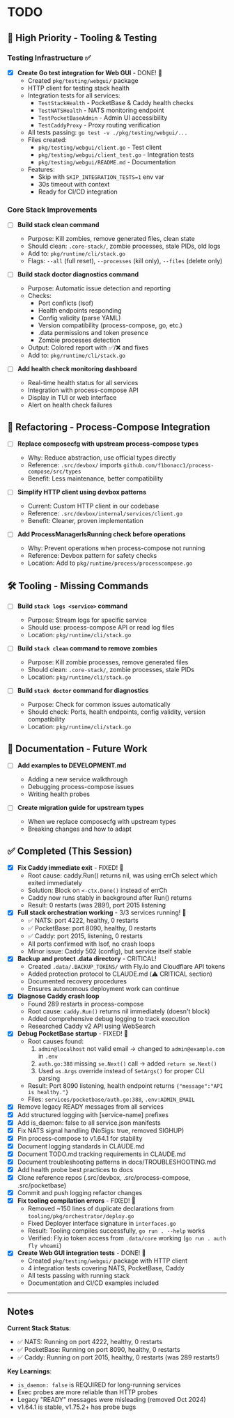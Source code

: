 # TODO

## 🎯 High Priority - Tooling & Testing

### Testing Infrastructure ✅
- [x] **Create Go test integration for Web GUI** - DONE! 🎉
  - Created `pkg/testing/webgui/` package
  - HTTP client for testing stack health
  - Integration tests for all services:
    - `TestStackHealth` - PocketBase & Caddy health checks
    - `TestNATSHealth` - NATS monitoring endpoint
    - `TestPocketBaseAdmin` - Admin UI accessibility
    - `TestCaddyProxy` - Proxy routing verification
  - All tests passing: `go test -v ./pkg/testing/webgui/...`
  - Files created:
    - `pkg/testing/webgui/client.go` - Test client
    - `pkg/testing/webgui/client_test.go` - Integration tests
    - `pkg/testing/webgui/README.md` - Documentation
  - Features:
    - Skip with `SKIP_INTEGRATION_TESTS=1` env var
    - 30s timeout with context
    - Ready for CI/CD integration

### Core Stack Improvements
- [ ] **Build stack clean command**
  - Purpose: Kill zombies, remove generated files, clean state
  - Should clean: `.core-stack/`, zombie processes, stale PIDs, old logs
  - Add to: `pkg/runtime/cli/stack.go`
  - Flags: `--all` (full reset), `--processes` (kill only), `--files` (delete only)

- [ ] **Build stack doctor diagnostics command**
  - Purpose: Automatic issue detection and reporting
  - Checks:
    - Port conflicts (lsof)
    - Health endpoints responding
    - Config validity (parse YAML)
    - Version compatibility (process-compose, go, etc.)
    - .data permissions and token presence
    - Zombie processes detection
  - Output: Colored report with ✅/❌ and fixes
  - Add to: `pkg/runtime/cli/stack.go`

- [ ] **Add health check monitoring dashboard**
  - Real-time health status for all services
  - Integration with process-compose API
  - Display in TUI or web interface
  - Alert on health check failures

## 🔧 Refactoring - Process-Compose Integration

- [ ] **Replace composecfg with upstream process-compose types**
  - Why: Reduce abstraction, use official types directly
  - Reference: `.src/devbox/` imports `github.com/f1bonacc1/process-compose/src/types`
  - Benefit: Less maintenance, better compatibility

- [ ] **Simplify HTTP client using devbox patterns**
  - Current: Custom HTTP client in our codebase
  - Reference: `.src/devbox/internal/services/client.go`
  - Benefit: Cleaner, proven implementation

- [ ] **Add ProcessManagerIsRunning check before operations**
  - Why: Prevent operations when process-compose not running
  - Reference: Devbox pattern for safety checks
  - Location: Add to `pkg/runtime/process/processcompose.go`

## 🛠️ Tooling - Missing Commands

- [ ] **Build `stack logs <service>` command**
  - Purpose: Stream logs for specific service
  - Should use: process-compose API or read log files
  - Location: `pkg/runtime/cli/stack.go`

- [ ] **Build `stack clean` command to remove zombies**
  - Purpose: Kill zombie processes, remove generated files
  - Should clean: `.core-stack/`, zombie processes, stale PIDs
  - Location: `pkg/runtime/cli/stack.go`

- [ ] **Build `stack doctor` command for diagnostics**
  - Purpose: Check for common issues automatically
  - Should check: Ports, health endpoints, config validity, version compatibility
  - Location: `pkg/runtime/cli/stack.go`

## 📝 Documentation - Future Work

- [ ] **Add examples to DEVELOPMENT.md**
  - Adding a new service walkthrough
  - Debugging process-compose issues
  - Writing health probes

- [ ] **Create migration guide for upstream types**
  - When we replace composecfg with upstream types
  - Breaking changes and how to adapt

## ✅ Completed (This Session)

- [x] **Fix Caddy immediate exit** - FIXED! 🎉
  - Root cause: caddy.Run() returns nil, was using errCh select which exited immediately
  - Solution: Block on `<-ctx.Done()` instead of errCh
  - Caddy now runs stably in background after Run() returns
  - Result: 0 restarts (was 289!), port 2015 listening
- [x] **Full stack orchestration working** - 3/3 services running! 🎉
  - ✅ NATS: port 4222, healthy, 0 restarts
  - ✅ PocketBase: port 8090, healthy, 0 restarts
  - ✅ Caddy: port 2015, listening, 0 restarts
  - All ports confirmed with lsof, no crash loops
  - Minor issue: Caddy 502 (config), but service itself stable
- [x] **Backup and protect .data directory** - CRITICAL!
  - Created `.data/.BACKUP_TOKENS/` with Fly.io and Cloudflare API tokens
  - Added protection protocol to CLAUDE.md (⚠️ CRITICAL section)
  - Documented recovery procedures
  - Ensures autonomous deployment work can continue
- [x] **Diagnose Caddy crash loop**
  - Found 289 restarts in process-compose
  - Root cause: `caddy.Run()` returns nil immediately (doesn't block)
  - Added comprehensive debug logging to track execution
  - Researched Caddy v2 API using WebSearch
- [x] **Debug PocketBase startup** - FIXED! 🎉
  - Root causes found:
    1. `admin@localhost` not valid email → changed to `admin@example.com` in `.env`
    2. `auth.go:388` missing `se.Next()` call → added `return se.Next()`
    3. Used `os.Args` override instead of `SetArgs()` for proper CLI parsing
  - Result: Port 8090 listening, health endpoint returns `{"message":"API is healthy."}`
  - Files: `services/pocketbase/auth.go:388`, `.env:ADMIN_EMAIL`
- [x] Remove legacy READY messages from all services
- [x] Add structured logging with [service-name] prefixes
- [x] Add is_daemon: false to all service.json manifests
- [x] Fix NATS signal handling (NoSigs: true, removed SIGHUP)
- [x] Pin process-compose to v1.64.1 for stability
- [x] Document logging standards in CLAUDE.md
- [x] Document TODO.md tracking requirements in CLAUDE.md
- [x] Document troubleshooting patterns in docs/TROUBLESHOOTING.md
- [x] Add health probe best practices to docs
- [x] Clone reference repos (.src/devbox, .src/process-compose, .src/pocketbase)
- [x] Commit and push logging refactor changes
- [x] **Fix tooling compilation errors** - FIXED! 🎉
  - Removed ~150 lines of duplicate declarations from `tooling/pkg/orchestrator/deploy.go`
  - Fixed Deployer interface signature in `interfaces.go`
  - Result: Tooling compiles successfully, `go run . --help` works
  - Verified: Fly.io token access from `.data/core` working (`go run . auth fly whoami`)
- [x] **Create Web GUI integration tests** - DONE! 🎉
  - Created `pkg/testing/webgui/` package with HTTP client
  - 4 integration tests covering NATS, PocketBase, Caddy
  - All tests passing with running stack
  - Documentation and CI/CD examples included

---

## Notes

**Current Stack Status**:
- ✅ NATS: Running on port 4222, healthy, 0 restarts
- ✅ PocketBase: Running on port 8090, healthy, 0 restarts
- ✅ Caddy: Running on port 2015, healthy, 0 restarts (was 289 restarts!)

**Key Learnings**:
- `is_daemon: false` is REQUIRED for long-running services
- Exec probes are more reliable than HTTP probes
- Legacy "READY" messages were misleading (removed Oct 2024)
- v1.64.1 is stable, v1.75.2+ has probe bugs
